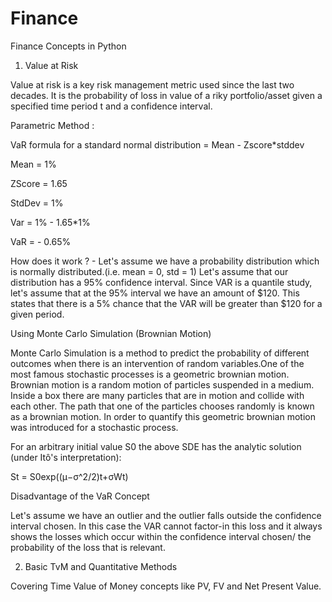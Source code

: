 # Finance
Finance Concepts in Python


1. Value at Risk 



Value at risk is a key risk management metric used since the last two decades. 
It is the probability of loss in value of a riky portfolio/asset given a specified time period t and a confidence interval.

Parametric Method :

VaR formula for a standard normal distribution  = Mean - Zscore*stddev

Mean = 1%

ZScore = 1.65

StdDev = 1%

Var = 1% - 1.65*1%

VaR = - 0.65%

How does it work ? - Let's assume we have a probability distribution which is normally distributed.(i.e. mean = 0, std = 1)
Let's assume that our distribution has a 95% confidence interval. Since VAR is a quantile study, let's assume that at the 95% interval we have an amount of $120.
This states that there is a 5% chance that the VAR will be greater than $120 for a given period. 

Using Monte Carlo Simulation (Brownian Motion)

Monte Carlo Simulation is a method to predict the probability of different outcomes when there is an intervention of random variables.One of the most famous stochastic processes is a geometric brownian motion. Brownian motion is a random motion of particles suspended in a medium. Inside a box there are many particles that are in motion and collide with each other. The path that one of the particles chooses randomly is known as a brownian motion. In order to quantify this geometric brownian motion was introduced for a stochastic process.

For an arbitrary initial value S0 the above SDE has the analytic solution (under Itô's interpretation):

St = S0exp((μ−σ^2/2)t+σWt)


Disadvantage of the VaR Concept

Let's assume we have an outlier and the outlier falls outside the confidence interval chosen. In this case the VAR cannot factor-in this loss and it always shows the losses which occur within the confidence interval chosen/ the probability of the loss that is relevant. 

2. Basic TvM and Quantitative Methods

Covering Time Value of Money concepts like PV, FV and Net Present Value.
